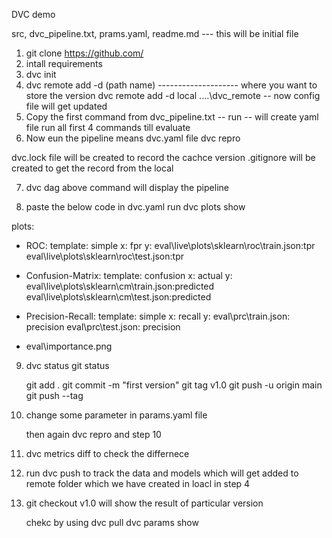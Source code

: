 DVC demo

src, dvc_pipeline.txt, prams.yaml, readme.md   --- this will be initial file

1. git clone https://github.com/
2. intall requirements 
3. dvc init
4. dvc remote add -d (path name) -------------------- where you want to store the version
   dvc remote add -d local ..\..\dvc_remote 
    -- now config file will get updated
5. Copy the first command from dvc_pipeline.txt -- run -- will create yaml file
    run all first 4 commands till evaluate
6. Now eun the pipeline means dvc.yaml file
    dvc repro

dvc.lock file will be created to record the cachce version
.gitignore will be created to get the record from the local

7. dvc dag 
    above command will display the pipeline 

8. paste the below code in dvc.yaml
    run dvc plots show

plots:
- ROC:
    template: simple
    x: fpr
    y: 
        eval\live\plots\sklearn\roc\train.json:tpr
        eval\live\plots\sklearn\roc\test.json:tpr
- Confusion-Matrix:
    template: confusion
    x: actual
    y:
        eval\live\plots\sklearn\cm\train.json:predicted
        eval\live\plots\sklearn\cm\test.json:predicted
- Precision-Recall:
    template: simple
    x: recall
    y:
        eval\prc\train.json: precision
        eval\prc\test.json: precision

- eval\importance.png


9. dvc status
    git status

    git add .
    git commit -m "first version"
    git tag v1.0
    git push -u origin main
    git push --tag

10. change some parameter in params.yaml file

    then again dvc repro and step 10

11. dvc metrics diff
    to check the differnece

12. run  dvc push
    to track the data and models which will get added to  remote folder which we have created in loacl in step 4



13. git checkout v1.0 
    will show the result of particular version

    chekc by using
    dvc pull
    dvc params show
